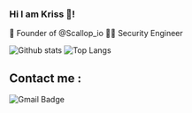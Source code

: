 ### Hi I am Kriss 👋!

🦪 Founder of @Scallop_io
👨‍💻 Security Engineer

![Github stats](https://github-readme-stats.vercel.app/api?username=djchrisssssss&show_icons=true&theme=tokyonight)
![Top Langs](https://github-readme-stats.vercel.app/api/top-langs/?username=djchrisssssss&theme=tokyonight&layout=compact)

## Contact me : 
![Gmail Badge](https://img.shields.io/badge/-kriss@scallop.io-blue?style=flat-roundedrectangle&logo=Gmail&logoColor=white&link=mailto:kriss@scallop.io)
<!--
**djchrisssssss/djchrisssssss** is a ✨ _special_ ✨ repository because its `README.md` (this file) appears on your GitHub profile.

Here are some ideas to get you started:

- 🔭 I’m currently working on ...
- 🌱 I’m currently learning ...
- 👯 I’m looking to collaborate on ...
- 🤔 I’m looking for help with ...
- 💬 Ask me about ...
- 📫 How to reach me: ...
- 😄 Pronouns: ...
- ⚡ Fun fact: ...
-->
